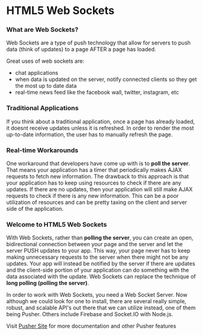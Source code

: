 HTML5 Web Sockets
=================

### What are Web Sockets?

Web Sockets are a type of push technology that allow for servers to push data (think of updates) to a page AFTER a page has loaded. 

Great uses of web sockets are:

* chat applications
* when data is updated on the server, notify connected clients so they get the most up to date data
* real-time news feed like the facebook wall, twitter, instagram, etc

### Traditional Applications

If you think about a traditional application, once a page has already loaded, it doesnt receive updates unless it is refreshed. In order to render the most up-to-date information, the user has to manually refresh the page.

### Real-time Workarounds

One workaround that developers have come up with is to __poll the server__. That means your application has a timer that periodically makes AJAX requests to fetch new information. The drawback to this approach is that your application has to keep using resources to check if there are any updates. If there are no updates, then your application will still make AJAX requests to check if there is any new information. This can be a poor utilization of resources and can be pretty taxing on the client and server side of the application.

### Welcome to HTML5 Web Sockets

With Web Sockets, rather than __polling the server__, you can create an open, bidirectional connection between your page and the server and let the server PUSH updates to your app. This way, your page never has to keep making unnecessary requests to the server when there might not be any updates. Your app will instead be notified by the server if there are updates and the client-side portion of your application can do something with the data associated with the update. Web Sockets can replace the technique of __long polling (polling the server)__.

In order to work with Web Sockets, you need a Web Socket Server. Now although we could look for one to install, there are several really simple, robust, and scalable API's out there that we can utilize instead, one of them being Pusher. Others include Firebase and Socket.IO with Node.js. 

Visit [Pusher Site](http://pusher.com/) for more documentation and other Pusher features